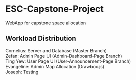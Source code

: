 # ESC-Capstone-Project
WebApp for capstone space allocation

## Workload Distribution

Cornelius: Server and Database (Master Branch)  
Zefan: Admin Page UI  (Admin-Dashboard-Page Branch)  
Ting Yew: User Page UI  (User-Announcement-Page Branch)  
Evangeline: Admin Map Allocation (Drawbox.js)  
Joseph: Testing  
